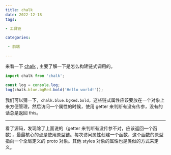 ```yaml
---
title: chalk
date: 2022-12-18
tags: 

- 工具链

categories:

 - 前端

---
```


来看一下 [chalk](https://www.npmjs.com/package/chalk) , 主要了解一下是怎么构建链式调用的。

```js
import chalk from 'chalk';

const log = console.log;
log(chalk.blue.bgRed.bold('Hello world!'));
```

我们可以猜一下，`chalk.blue.bgRed.bold`，这些链式属性应该要放在一个对象上来方便管理，然后访问一个属性的时候，使用 getter 来判断有没有传参，没有的话总是返回 this。

---

看了源码，发现除了上面说的（getter 来判断有没传参不对，应该返回一个函数），最最核心的点是使用原型链。每次访问属性创建一个函数，这个函数的原型指向一个全局定义的 proto 对象。其他 styles 对象的属性也是类似的方式来定义。





